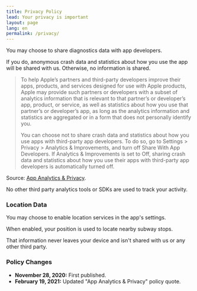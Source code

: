 ```yaml
---
title: Privacy Policy
lead: Your privacy is important
layout: page
lang: en
permalink: /privacy/
---
```


You may choose to share diagnostics data with app developers. 

If you do, anonymous crash data and statistics about how you use the app will be shared with us. Otherwise, no information is shared.

  > To help Apple’s partners and third-party developers improve their apps, products, and services designed for use with Apple products, Apple may provide such partners or developers with a subset of analytics information that is relevant to that partner’s or developer’s app, product, or service, as well as statistics about how you use that partner’s or developer’s app, as long as the analytics information and statistics are aggregated or in a form that does not personally identify you.
  > 
  > You can choose not to share crash data and statistics about how you use apps with third-party app developers. To do so, go to Settings > Privacy > Analytics & Improvements, and turn off Share With App Developers. If Analytics & Improvements is set to Off, sharing crash data and statistics about how you use their apps with third-party app developers is automatically turned off.

Source: [App Analytics & Privacy][apple-privacy].

No other third party analytics tools or SDKs are used to track your activity.

### Location Data

You may choose to enable location services in the app's settings.

When enabled, your position is used to locate nearby subway stops. 

That information never leaves your device and isn't shared with us or any other third party.

### Policy Changes

<ul id="privacy-policy-changelog">
    <li><strong>November 28, 2020:</strong> First published.</li>
    <li><strong>February 19, 2021:</strong> Updated "App Analytics & Privacy" policy quote.</li>
</ul>

[apple-privacy]: https://support.apple.com/en-ca/HT210661
